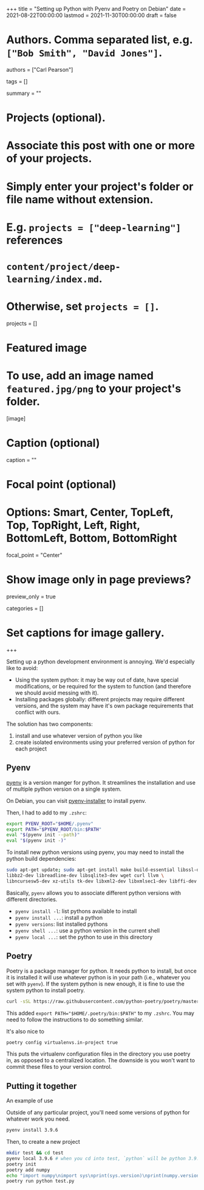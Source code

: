 +++
title = "Setting up Python with Pyenv and Poetry on Debian"
date = 2021-08-22T00:00:00
lastmod = 2021-11-30T00:00:00
draft = false

# Authors. Comma separated list, e.g. `["Bob Smith", "David Jones"]`.
authors = ["Carl Pearson"]

tags = []

summary = ""

# Projects (optional).
#   Associate this post with one or more of your projects.
#   Simply enter your project's folder or file name without extension.
#   E.g. `projects = ["deep-learning"]` references 
#   `content/project/deep-learning/index.md`.
#   Otherwise, set `projects = []`.
projects = []

# Featured image
# To use, add an image named `featured.jpg/png` to your project's folder. 
[image]
  # Caption (optional)
  caption = ""

  # Focal point (optional)
  # Options: Smart, Center, TopLeft, Top, TopRight, Left, Right, BottomLeft, Bottom, BottomRight
  focal_point = "Center"

  # Show image only in page previews?
  preview_only = true


categories = []

# Set captions for image gallery.


+++

Setting up a python development environment is annoying.
We'd especially like to avoid:

* Using the system python: it may be way out of date, have special modifications, or be required for the system to function (and therefore we should avoid messing with it).
* Installing packages globally: different projects may require different versions, and the system may have it's own package requirements that conflict with ours.

The solution has two components:
1. install and use whatever version of python you like
2. create isolated environments using your preferred version of python for each project

## Pyenv

[pyenv](https://github.com/pyenv/pyenv) is a version manger for python.
It streamlines the installation and use of multiple python version on a single system.

On Debian, you can visit [pyenv-installer](https://github.com/pyenv/pyenv-installer) to install pyenv.

Then, I had to add to my `.zshrc`:
```bash
export PYENV_ROOT="$HOME/.pyenv"
export PATH="$PYENV_ROOT/bin:$PATH"
eval "$(pyenv init --path)"
eval "$(pyenv init -)"
```

To install new python versions using pyenv, you may need to install the python build dependencies:
```bash
sudo apt-get update; sudo apt-get install make build-essential libssl-dev zlib1g-dev \
libbz2-dev libreadline-dev libsqlite3-dev wget curl llvm \
libncursesw5-dev xz-utils tk-dev libxml2-dev libxmlsec1-dev libffi-dev liblzma-dev
```

Basically, `pyenv` allows you to associate different python versions with different directories.

* `pyenv install -l`: list pythons available to install
* `pyenv install ...`: install a python
* `pyenv versions`: list installed pythons
* `pyenv shell ...`: use a python version in the current shell
* `pyenv local ...`: set the python to use in this directory

## Poetry

Poetry is a package manager for python.
It needs python to install, but once it is installed it will use whatever python is in your path (i.e., whatever you set with `pyenv`).
If the system python is new enough, it is fine to use the system python to install poetry.

```bash
curl -sSL https://raw.githubusercontent.com/python-poetry/poetry/master/get-poetry.py | python
```

This added `export PATH="$HOME/.poetry/bin:$PATH"` to my `.zshrc`.
You may need to follow the instructions to do something similar.

It's also nice to

```bash
poetry config virtualenvs.in-project true
```

This puts the virtualenv configuration files in the directory you use poetry in, as opposed to a centralized location.
The downside is you won't want to commit these files to your version control.


## Putting it together
An example of use

Outside of any particular project, you'll need some versions of python for whatever work you need.
```bash
pyenv install 3.9.6
```

Then, to create a new project
```bash
mkdir test && cd test
pyenv local 3.9.6 # when you cd into test, `python` will be python 3.9.6
poetry init 
poetry add numpy
echo "import numpy\nimport sys\nprint(sys.version)\nprint(numpy.version.version)" > test.py
poetry run python test.py
```